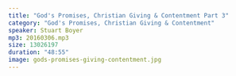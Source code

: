 ```yaml
---
title: "God's Promises, Christian Giving & Contentment Part 3"
category: "God's Promises, Christian Giving & Contentment"
speaker: Stuart Boyer
mp3: 20160306.mp3
size: 13026197
duration: "48:55"
image: gods-promises-giving-contentment.jpg
---
```

